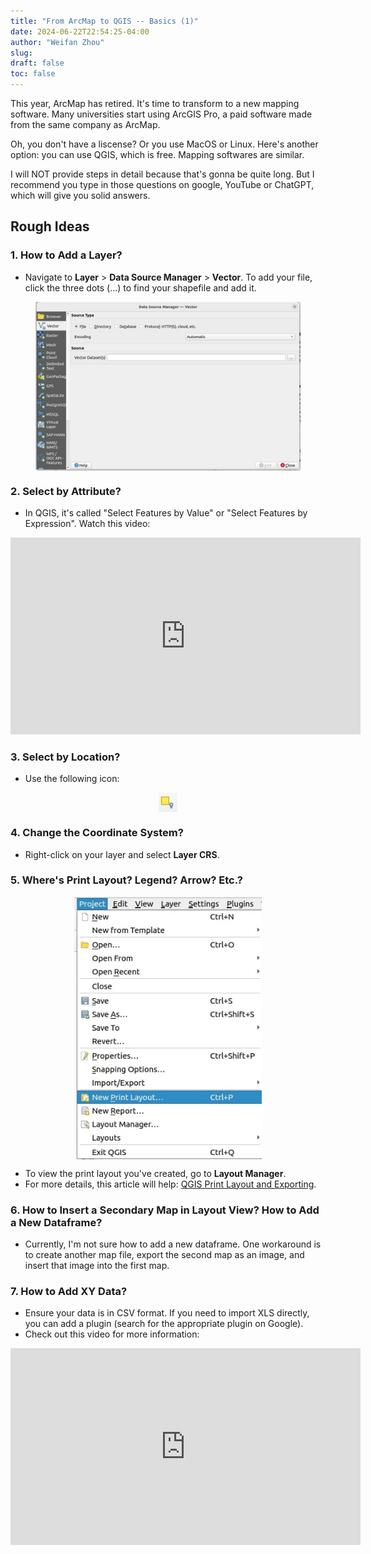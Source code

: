 ```yaml
---
title: "From ArcMap to QGIS -- Basics (1)"
date: 2024-06-22T22:54:25-04:00
author: "Weifan Zhou"
slug:
draft: false
toc: false
---
```

This year, ArcMap has retired. It's time to transform to a new mapping software. Many universities start using ArcGIS Pro, a paid software made from the same company as ArcMap.

Oh, you don't have a liscense? Or you use MacOS or Linux. Here's another option: you can use QGIS, which is free. Mapping softwares are similar.

<div class = "reminder">I will NOT provide steps in detail because that's gonna be quite long. But I recommend you type in those questions on google, YouTube or ChatGPT, which will give you solid answers.</div>

## Rough Ideas

### 1. How to Add a Layer?
- Navigate to **Layer** > **Data Source Manager** > **Vector**. To add your file, click the three dots (...) to find your shapefile and add it.
<figure itemprop="associatedMedia" itemscope itemtype="http://schema.org/ImageObject">
  <a href="/media/qgis/image-1.jpg" itemprop="contentUrl">
    <img itemprop="thumbnail" src="/media/qgis/image-1.jpg" width="600" style="display: block; margin: 0 auto" alt="add a layer">
  </a>
</figure>

### 2. Select by Attribute?
- In QGIS, it's called "Select Features by Value" or "Select Features by Expression". Watch this video:
<iframe width="560" height="315" src="https://www.youtube.com/embed/jPXSMBgA8Rg?si=2E7_hP6Y1xWw8GCi" title="YouTube video player" frameborder="0" allow="accelerometer; autoplay; clipboard-write; encrypted-media; gyroscope; picture-in-picture; web-share" referrerpolicy="strict-origin-when-cross-origin" allowfullscreen></iframe>

### 3. Select by Location?
- Use the following icon:
<figure itemprop="associatedMedia" itemscope itemtype="http://schema.org/ImageObject">
  <a href="/media/qgis/image-2.jpg" itemprop="contentUrl">
    <img itemprop="thumbnail" src="/media/qgis/image-2.jpg" width="30" style="display: block; margin: 0 auto" alt="select by location icon">
  </a>
</figure>

### 4. Change the Coordinate System?
- Right-click on your layer and select **Layer CRS**.

### 5. Where's Print Layout? Legend? Arrow? Etc.?
<figure itemprop="associatedMedia" itemscope itemtype="http://schema.org/ImageObject">
  <a href="/media/qgis/image-3.jpg" itemprop="contentUrl">
    <img itemprop="thumbnail" src="/media/qgis/image-3.jpg" width="300" style="display: block; margin: 0 auto" alt="layer CRS">
  </a>
</figure>

- To view the print layout you've created, go to **Layout Manager**.
- For more details, this article will help: [QGIS Print Layout and Exporting](https://medium.com/introduction-to-critical-spatial-media-beyond-the/qgis-print-layout-end-exporting-8a32f5294edb).

### 6. How to Insert a Secondary Map in Layout View? How to Add a New Dataframe?
- Currently, I'm not sure how to add a new dataframe. One workaround is to create another map file, export the second map as an image, and insert that image into the first map.

### 7. How to Add XY Data?
- Ensure your data is in CSV format. If you need to import XLS directly, you can add a plugin (search for the appropriate plugin on Google).
- Check out this video for more information:
<iframe width="560" height="315" src="https://www.youtube.com/embed/Qo8PM8Qsqwk?si=iG6WohchXl9HFLlp" title="YouTube video player" frameborder="0" allow="accelerometer; autoplay; clipboard-write; encrypted-media; gyroscope; picture-in-picture; web-share" referrerpolicy="strict-origin-when-cross-origin" allowfullscreen></iframe>